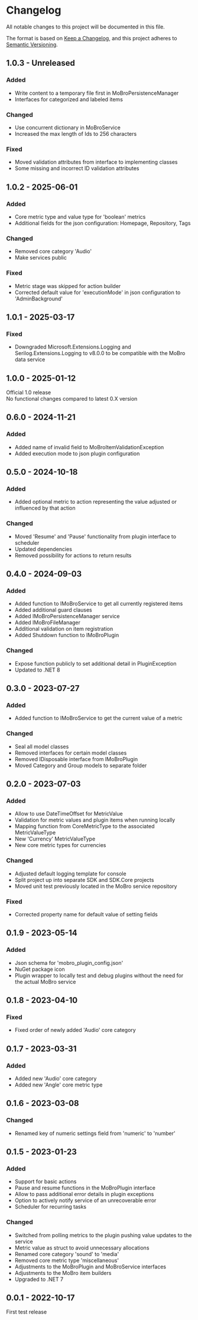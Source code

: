 # Changelog

All notable changes to this project will be documented in this file.

The format is based on [Keep a Changelog](https://keepachangelog.com/en/1.0.0/),
and this project adheres to [Semantic Versioning](https://semver.org/spec/v2.0.0.html).

## 1.0.3 - Unreleased

### Added

* Write content to a temporary file first in MoBroPersistenceManager
* Interfaces for categorized and labeled items

### Changed

* Use concurrent dictionary in MoBroService
* Increased the max length of Ids to 256 characters

### Fixed

* Moved validation attributes from interface to implementing classes
* Some missing and incorrect ID validation attributes

## 1.0.2 - 2025-06-01

### Added

* Core metric type and value type for 'boolean' metrics
* Additional fields for the json configuration: Homepage, Repository, Tags

### Changed

* Removed core category 'Audio'
* Make services public

### Fixed

* Metric stage was skipped for action builder
* Corrected default value for 'executionMode' in json configuration to 'AdminBackground'

## 1.0.1 - 2025-03-17

### Fixed

* Downgraded Microsoft.Extensions.Logging and Serilog.Extensions.Logging to v8.0.0 to be compatible with the MoBro data
  service

## 1.0.0 - 2025-01-12

Official 1.0 release  
No functional changes compared to latest 0.X version

## 0.6.0 - 2024-11-21

### Added

* Added name of invalid field to MoBroItemValidationException
* Added execution mode to json plugin configuration

## 0.5.0 - 2024-10-18

### Added

* Added optional metric to action representing the value adjusted or influenced by that action

### Changed

* Moved 'Resume' and 'Pause' functionality from plugin interface to scheduler
* Updated dependencies
* Removed possibility for actions to return results

## 0.4.0 - 2024-09-03

### Added

* Added function to IMoBroService to get all currently registered items
* Added additional guard clauses
* Added IMoBroPersistenceManager service
* Added IMoBroFileManager
* Additional validation on item registration
* Added Shutdown function to IMoBroPlugin

### Changed

* Expose function publicly to set additional detail in PluginException
* Updated to .NET 8

## 0.3.0 - 2023-07-27

### Added

* Added function to IMoBroService to get the current value of a metric

### Changed

* Seal all model classes
* Removed interfaces for certain model classes
* Removed IDisposable interface from IMoBroPlugin
* Moved Category and Group models to separate folder

## 0.2.0 - 2023-07-03

### Added

* Allow to use DateTimeOffset for MetricValue
* Validation for metric values and plugin items when running locally
* Mapping function from CoreMetricType to the associated MetricValueType
* New 'Currency' MetricValueType
* New core metric types for currencies

### Changed

* Adjusted default logging template for console
* Split project up into separate SDK and SDK.Core projects
* Moved unit test previously located in the MoBro service repository

### Fixed

* Corrected property name for default value of setting fields

## 0.1.9 - 2023-05-14

### Added

* Json schema for 'mobro_plugin_config.json'
* NuGet package icon
* Plugin wrapper to locally test and debug plugins without the need for the actual MoBro service

## 0.1.8 - 2023-04-10

### Fixed

* Fixed order of newly added 'Audio' core category

## 0.1.7 - 2023-03-31

### Added

* Added new 'Audio' core category
* Added new 'Angle' core metric type

## 0.1.6 - 2023-03-08

### Changed

* Renamed key of numeric settings field from 'numeric' to 'number'

## 0.1.5 - 2023-01-23

### Added

* Support for basic actions
* Pause and resume functions in the MoBroPlugin interface
* Allow to pass additional error details in plugin exceptions
* Option to actively notify service of an unrecoverable error
* Scheduler for recurring tasks

### Changed

* Switched from polling metrics to the plugin pushing value updates to the service
* Metric value as struct to avoid unnecessary allocations
* Renamed core category 'sound' to 'media'
* Removed core metric type 'miscellaneous'
* Adjustments to the MoBroPlugin and MoBroService interfaces
* Adjustments to the MoBro item builders
* Upgraded to .NET 7

## 0.0.1 - 2022-10-17

First test release
